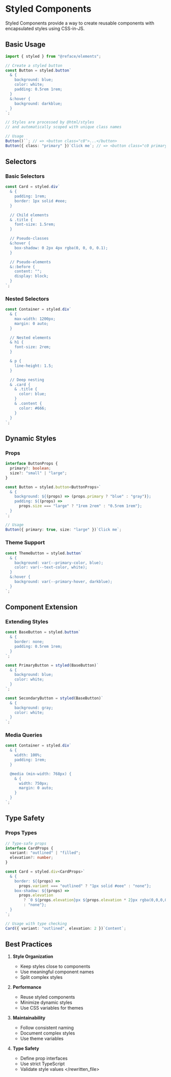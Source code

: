 # Styled Components

Styled Components provide a way to create reusable components with encapsulated styles using CSS-in-JS.

## Basic Usage

```typescript
import { styled } from "@reface/elements";

// Create a styled button
const Button = styled.button`
  & {
    background: blue;
    color: white;
    padding: 0.5rem 1rem;
  }
  &:hover {
    background: darkblue;
  }
`;

// Styles are processed by @html/styles
// and automatically scoped with unique class names

// Usage
Button()``; // => <button class="c0">...</button>
Button({ class: "primary" })`Click me`; // => <button class="c0 primary">Click me</button>
```

## Selectors

### Basic Selectors

```typescript
const Card = styled.div`
  & {
    padding: 1rem;
    border: 1px solid #eee;
  }

  // Child elements
  & .title {
    font-size: 1.5rem;
  }

  // Pseudo-classes
  &:hover {
    box-shadow: 0 2px 4px rgba(0, 0, 0, 0.1);
  }

  // Pseudo-elements
  &::before {
    content: "";
    display: block;
  }
`;
```

### Nested Selectors

```typescript
const Container = styled.div`
  & {
    max-width: 1200px;
    margin: 0 auto;
  }

  // Nested elements
  & h1 {
    font-size: 2rem;
  }

  & p {
    line-height: 1.5;
  }

  // Deep nesting
  & .card {
    & .title {
      color: blue;
    }
    & .content {
      color: #666;
    }
  }
`;
```

## Dynamic Styles

### Props

```typescript
interface ButtonProps {
  primary?: boolean;
  size?: "small" | "large";
}

const Button = styled.button<ButtonProps>`
  & {
    background: ${(props) => (props.primary ? "blue" : "gray")};
    padding: ${(props) =>
      props.size === "large" ? "1rem 2rem" : "0.5rem 1rem"};
  }
`;

// Usage
Button({ primary: true, size: "large" })`Click me`;
```

### Theme Support

```typescript
const ThemeButton = styled.button`
  & {
    background: var(--primary-color, blue);
    color: var(--text-color, white);
  }
  &:hover {
    background: var(--primary-hover, darkblue);
  }
`;
```

## Component Extension

### Extending Styles

```typescript
const BaseButton = styled.button`
  & {
    border: none;
    padding: 0.5rem 1rem;
  }
`;

const PrimaryButton = styled(BaseButton)`
  & {
    background: blue;
    color: white;
  }
`;

const SecondaryButton = styled(BaseButton)`
  & {
    background: gray;
    color: white;
  }
`;
```

### Media Queries

```typescript
const Container = styled.div`
  & {
    width: 100%;
    padding: 1rem;
  }

  @media (min-width: 768px) {
    & {
      width: 750px;
      margin: 0 auto;
    }
  }
`;
```

## Type Safety

### Props Types

```typescript
// Type-safe props
interface CardProps {
  variant: "outlined" | "filled";
  elevation?: number;
}

const Card = styled.div<CardProps>`
  & {
    border: ${(props) =>
      props.variant === "outlined" ? "1px solid #eee" : "none"};
    box-shadow: ${(props) =>
      props.elevation
        ? `0 ${props.elevation}px ${props.elevation * 2}px rgba(0,0,0,0.1)`
        : "none"};
  }
`;

// Usage with type checking
Card({ variant: "outlined", elevation: 2 })`Content`;
```

## Best Practices

1. **Style Organization**

   - Keep styles close to components
   - Use meaningful component names
   - Split complex styles

2. **Performance**

   - Reuse styled components
   - Minimize dynamic styles
   - Use CSS variables for themes

3. **Maintainability**

   - Follow consistent naming
   - Document complex styles
   - Use theme variables

4. **Type Safety**
   - Define prop interfaces
   - Use strict TypeScript
   - Validate style values
     </rewritten_file>
